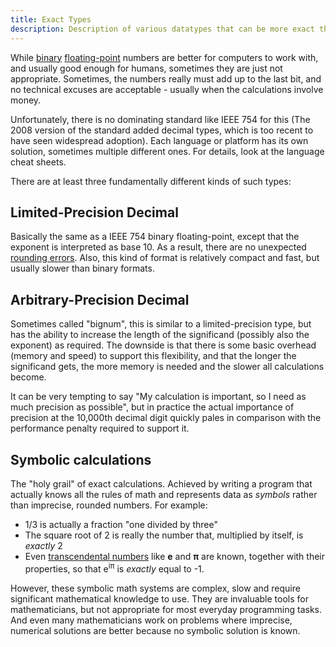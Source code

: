 ```yaml
--- 
title: Exact Types
description: Description of various datatypes that can be more exact that floating-point numbers
---
```


While [binary](/formats/binary/) [floating-point](/formats/fp/) numbers are better for computers to work with, and usually good enough for humans, sometimes they are just not appropriate. Sometimes, the numbers really must add up to the last bit, and no technical excuses are acceptable - usually when the calculations involve money. 

Unfortunately, there is no dominating standard like IEEE 754 for this (The 2008 version of the standard added decimal types, which is too recent to have seen widespread adoption).
Each language or platform has its own solution, sometimes multiple different ones. For details, look at the language cheat sheets.

There are at least three fundamentally different kinds of such types:

Limited-Precision Decimal
-------------------------
Basically the same as a IEEE 754 binary floating-point, except that the exponent is interpreted as base 10. As a result, there are no unexpected [rounding errors](/errors/rounding/). Also, this kind of format is relatively compact and fast, but usually slower than binary formats.

Arbitrary-Precision Decimal
---------------------------
Sometimes called "bignum", this is similar to a limited-precision type, but has the ability to increase the length of the significand (possibly also the exponent) as required. The downside is that there is some basic overhead (memory and speed) to support this flexibility, and that the longer the significand gets, the more
memory is needed and the slower all calculations become.

It can be very tempting to say "My calculation is important, so I need as much precision as possible", but in practice the actual importance of precision at the 10,000th decimal digit quickly pales in comparison with the
performance penalty required to support it.

Symbolic calculations
---------------------
The "holy grail" of exact calculations. Achieved by writing a program that actually knows all the rules of math and represents data as *symbols* rather than imprecise, rounded numbers. For example:

* 1/3 is actually a fraction "one divided by three"
* The square root of 2 is really the number that, multiplied by itself, is *exactly* 2
* Even [transcendental numbers](http://en.wikipedia.org/wiki/Transcendental_numbers) like **e** and **&pi;** are known, together with their properties, so that e<sup>i&pi;</sup> is *exactly* equal to -1.

However, these symbolic math systems are complex, slow and require significant mathematical knowledge to use. 
They are invaluable tools for mathematicians, but not appropriate for most everyday programming tasks. And 
even many mathematicians work on problems where imprecise, numerical solutions are better because no 
symbolic solution is known. 
